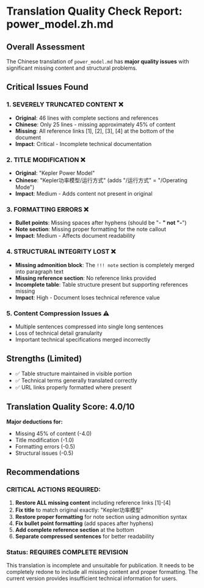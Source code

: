 # Translation Quality Check Report: power_model.zh.md

## Overall Assessment
The Chinese translation of `power_model.md` has **major quality issues** with significant missing content and structural problems.

## Critical Issues Found

### 1. **SEVERELY TRUNCATED CONTENT** ❌
- **Original**: 46 lines with complete sections and references
- **Chinese**: Only 25 lines - missing approximately 45% of content
- **Missing**: All reference links [1], [2], [3], [4] at the bottom of the document
- **Impact**: Critical - Incomplete technical documentation

### 2. **TITLE MODIFICATION** ❌
- **Original**: "Kepler Power Model"
- **Chinese**: "Kepler功率模型/运行方式" (adds "/运行方式" = "/Operating Mode")
- **Impact**: Medium - Adds content not present in original

### 3. **FORMATTING ERRORS** ❌
- **Bullet points**: Missing spaces after hyphens (should be "- **" not "-**")
- **Note section**: Missing proper formatting for the note callout
- **Impact**: Medium - Affects document readability

### 4. **STRUCTURAL INTEGRITY LOST** ❌
- **Missing admonition block**: The `!!! note` section is completely merged into paragraph text
- **Missing reference section**: No reference links provided
- **Incomplete table**: Table structure present but supporting references missing
- **Impact**: High - Document loses technical reference value

### 5. **Content Compression Issues** ⚠️
- Multiple sentences compressed into single long sentences
- Loss of technical detail granularity
- Important technical specifications merged incorrectly

## Strengths (Limited)
- ✅ Table structure maintained in visible portion
- ✅ Technical terms generally translated correctly
- ✅ URL links properly formatted where present

## Translation Quality Score: 4.0/10

**Major deductions for:**
- Missing 45% of content (-4.0)
- Title modification (-1.0)
- Formatting errors (-0.5)
- Structural issues (-0.5)

## Recommendations

### **CRITICAL ACTIONS REQUIRED:**
1. **Restore ALL missing content** including reference links [1]-[4]
2. **Fix title** to match original exactly: "Kepler功率模型"
3. **Restore proper formatting** for note section using admonition syntax
4. **Fix bullet point formatting** (add spaces after hyphens)
5. **Add complete reference section** at the bottom
6. **Separate compressed sentences** for better readability

### **Status: REQUIRES COMPLETE REVISION**
This translation is incomplete and unsuitable for publication. It needs to be completely redone to include all missing content and proper formatting. The current version provides insufficient technical information for users.
